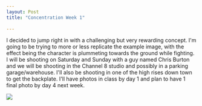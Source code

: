 ```yaml
---
layout: Post
title: "Concentration Week 1"
 
---
```


 

I decided to jump right in with a challenging but very rewarding
concept. I'm going to be trying to more or less replicate the example
image, with the effect being the character is plummeting towards the
ground while fighting. I will be shooting on Saturday and Sunday with a
guy named Chris Burton and we will be shooting in the Channel 8 studio
and possibly in a parking garage/warehouse. I'll also be shooting in one
of the high rises down town to get the backplate. I'll have photos in
class by day 1 and plan to have 1 final photo by day 4 next week.

![][drifter]

[drifter]: /assets/img/s2w1/drifter.jpg
